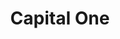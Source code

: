 ---
name: Omar U. Florez
title: Capital One
modal-id: 1
img: default.jpg
alt: Picture of Omar
topic: 'Learning to Control on Associative Arrays for Few-Shot Learning'
bio: 
website: 
tags: oral-icml2019
featuredOrder: 7
---